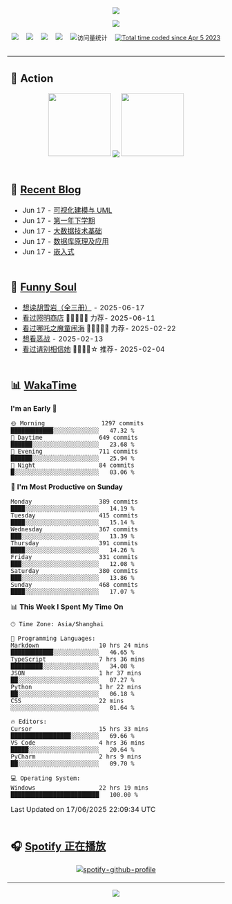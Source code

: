 <div align="center">

<img src="https://capsule-render.vercel.app/api?type=waving&color=timeGradient&height=300&&section=header&text=HI%20THERE!&fontSize=90&fontAlign=50&fontAlignY=30&desc=I%E2%80%99m%20@LI%20SIR%20%F0%9F%91%8B&descAlign=50&descSize=30&descAlignY=60&animation=twinkling" />

<div align="center">

  <!-- knock code pictures 敲代码的图片 -->
  <img order-radius="100px" src="https://img.lisir.me/image/my/001.gif"><br>

  <!-- profile logo 个人资料徽标 -->
  <div align="center">
    <a href="https://lisir.me/" title="点击跳转"><img src="https://img.shields.io/badge/Blog-%E4%B8%AA%E4%BA%BA%E5%8D%9A%E5%AE%A2-red"></a>&emsp;
    <a href="https://photo.lisir.me/" title="点击跳转"><img src="https://img.shields.io/badge/Photo-%E6%97%B6%E5%85%89%E7%9B%B8%E5%86%8C-blue"></a>&emsp;
    <a href="https://cloud.lisir.me/" title="点击跳转"><img src="https://img.shields.io/badge/Cloud%20Disk-%E6%88%91%E7%9A%84%E4%BA%91%E7%9B%98-green"></a>&emsp;
    <a href="https://nz.lisir.me/" title="点击跳转"><img src="https://img.shields.io/badge/%E5%93%AA%E5%90%92-%E7%9B%91%E6%8E%A7%E9%9D%A2%E6%9D%BF-blueviolet"></a>&emsp;
    <!-- visitor -->
    <img src="https://komarev.com/ghpvc/?username=wkwbk&label=Views&color=orange&style=flat" alt="访问量统计" />&emsp;
    <a href="https://wakatime.com/@2237354f-824a-4472-ae76-c1eca96c8908"><img src="https://wakatime.com/badge/user/2237354f-824a-4472-ae76-c1eca96c8908.svg" alt="Total time coded since Apr 5 2023" /></a>
  </div>

</div>

<br>

<div align="center">

<table>

<tr><td>

## 🚀 Action

<!-- github-readme-streak-stats 连续提交代码天数记录 -->
<div align="center">
  <img width="145" src="https://img.lisir.me/image/my/002.png">
  <img align="center" src="https://github-readme-stats.vercel.app/api?username=wkwbk&show_icons=true&theme=transparent">
  <img width="145" src="https://img.lisir.me/image/my/001.png">
</div>

<br>

</td></tr>

<tr><td>

<!-- 近期博客 -->
## 📃 [Recent Blog](https://lisir.me/)

<!-- feed start -->
- Jun 17 - [可视化建模与 UML](https://lisir.me/Exam/XASYU/Second/2025-06-24/00.可视化建模与-UML)
- Jun 17 - [第一年下学期](https://lisir.me/Exam/XASYU/Second/)
- Jun 17 - [大数据技术基础](https://lisir.me/Exam/XASYU/Second/2025-06-27/00.大数据技术基础)
- Jun 17 - [数据库原理及应用](https://lisir.me/Exam/XASYU/First/2024-12-31/00.数据库原理及应用)
- Jun 17 - [嵌入式](https://lisir.me/Exam/XASYU/First/2025-01-02/00.嵌入式)
<!-- feed end -->

</td></tr>

<tr><td>

<!-- 豆瓣 -->
## 🤾 [Funny Soul](https://movie.douban.com/people/li778057151)

<!-- START_SECTION:douban -->
* <a href='https://book.douban.com/subject/1752349/' target='_blank'>想读胡雪岩（全三册）</a> - 2025-06-17
* <a href='https://movie.douban.com/subject/36318331/' target='_blank'>看过照明商店</a> 🌟🌟🌟🌟🌟 力荐- 2025-06-11
* <a href='https://movie.douban.com/subject/34780991/' target='_blank'>看过哪吒之魔童闹海</a> 🌟🌟🌟🌟🌟 力荐- 2025-02-22
* <a href='https://movie.douban.com/subject/10604851/' target='_blank'>想看恶战</a> - 2025-02-13
* <a href='https://movie.douban.com/subject/35295017/' target='_blank'>看过请别相信她</a> 🌟🌟🌟🌟☆ 推荐- 2025-02-04
<!-- END_SECTION:douban -->

</td></tr>

<tr><td>

<!-- wakatime 统计 -->
## 📊 [WakaTime](https://wakatime.com/@wkwbk)

<!--START_SECTION:waka-->
**I'm an Early 🐤** 

```text
🌞 Morning                1297 commits        ████████████░░░░░░░░░░░░░   47.32 % 
🌆 Daytime                649 commits         ██████░░░░░░░░░░░░░░░░░░░   23.68 % 
🌃 Evening                711 commits         ██████░░░░░░░░░░░░░░░░░░░   25.94 % 
🌙 Night                  84 commits          █░░░░░░░░░░░░░░░░░░░░░░░░   03.06 % 
```
📅 **I'm Most Productive on Sunday** 

```text
Monday                   389 commits         ████░░░░░░░░░░░░░░░░░░░░░   14.19 % 
Tuesday                  415 commits         ████░░░░░░░░░░░░░░░░░░░░░   15.14 % 
Wednesday                367 commits         ███░░░░░░░░░░░░░░░░░░░░░░   13.39 % 
Thursday                 391 commits         ████░░░░░░░░░░░░░░░░░░░░░   14.26 % 
Friday                   331 commits         ███░░░░░░░░░░░░░░░░░░░░░░   12.08 % 
Saturday                 380 commits         ███░░░░░░░░░░░░░░░░░░░░░░   13.86 % 
Sunday                   468 commits         ████░░░░░░░░░░░░░░░░░░░░░   17.07 % 
```


📊 **This Week I Spent My Time On** 

```text
🕑︎ Time Zone: Asia/Shanghai

💬 Programming Languages: 
Markdown                 10 hrs 24 mins      ████████████░░░░░░░░░░░░░   46.65 % 
TypeScript               7 hrs 36 mins       █████████░░░░░░░░░░░░░░░░   34.08 % 
JSON                     1 hr 37 mins        ██░░░░░░░░░░░░░░░░░░░░░░░   07.27 % 
Python                   1 hr 22 mins        ██░░░░░░░░░░░░░░░░░░░░░░░   06.18 % 
CSS                      22 mins             ░░░░░░░░░░░░░░░░░░░░░░░░░   01.64 % 

🔥 Editors: 
Cursor                   15 hrs 33 mins      █████████████████░░░░░░░░   69.66 % 
VS Code                  4 hrs 36 mins       █████░░░░░░░░░░░░░░░░░░░░   20.64 % 
PyCharm                  2 hrs 9 mins        ██░░░░░░░░░░░░░░░░░░░░░░░   09.70 % 

💻 Operating System: 
Windows                  22 hrs 19 mins      █████████████████████████   100.00 % 
```


 Last Updated on 17/06/2025 22:09:34 UTC
<!--END_SECTION:waka-->

</td></tr>

<tr><td>

## 🎧 [Spotify 正在播放](https://open.spotify.com/user/31s4ftvnfnus65uynvxmxu7rkfom)

<div align="center">

  [![spotify-github-profile](https://spotify-github-profile.kittinanx.com/api/view?uid=31s4ftvnfnus65uynvxmxu7rkfom&cover_image=true&theme=default&show_offline=true&background_color=121212&interchange=true&bar_color_cover=true)](https://spotify-github-profile.kittinanx.com/api/view?uid=31s4ftvnfnus65uynvxmxu7rkfom&redirect=true)

</div>

</td></tr>

</table>

</div>

<img src="https://capsule-render.vercel.app/api?type=waving&color=timeGradient&height=300&&section=footer&text=THE%20END!&fontSize=90&fontAlign=50&fontAlignY=70&desc=Hope%20your%20program%20is%20bug-free!&descAlign=50&descSize=30&descAlignY=40&animation=twinkling" />

</div>
